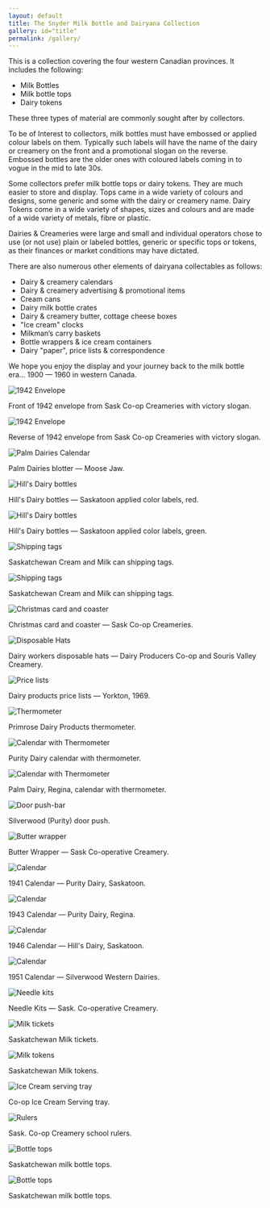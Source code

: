 ```yaml
---
layout: default
title: The Snyder Milk Bottle and Dairyana Collection
gallery: id="title"
permalink: /gallery/
---
```

This is a collection covering the four western Canadian provinces. It includes the following:

* Milk Bottles
* Milk bottle tops
* Dairy tokens

These three types of material are commonly sought after by collectors.

To be of Interest to collectors, milk bottles must have embossed or applied colour labels on them.  Typically such labels will have the name of the dairy or creamery on the front and a promotional slogan on the reverse.  Embossed bottles are the older ones with coloured labels coming in to vogue in the mid to late 30s.

Some collectors prefer milk bottle tops or dairy tokens. They are much easier to store and display.  Tops came in a wide variety of colours and designs, some generic and some with the dairy or creamery name.  Dairy Tokens come in a wide variety of shapes, sizes and colours and are made of a wide variety of metals, fibre or plastic.

Dairies & Creameries were large and small and individual operators chose to use (or not use) plain or labeled bottles, generic or specific tops or tokens, as their finances or market conditions may have dictated.

There are also numerous other elements of dairyana collectables as follows:

* Dairy & creamery calendars
* Dairy & creamery advertising & promotional items
* Cream cans
* Dairy milk bottle crates
* Dairy & creamery butter, cottage cheese boxes
* "Ice cream" clocks
* Milkman’s carry baskets
* Bottle wrappers & ice cream containers
* Dairy "paper", price lists & correspondence

We hope you enjoy the display and your journey back to the milk bottle era... 1900 &mdash; 1960 in western Canada.

<div class="image" style="float:none;margin:1em auto"><img src="/assets/18760005.jpg" alt="1942 Envelope" />
<p>Front of 1942 envelope from Sask Co-op Creameries with victory slogan.</p></div>

<div class="image" style="float:none;margin:1em auto"><img src="/assets/18760004.jpg" alt="1942 Envelope" />
<p>Reverse of 1942 envelope from Sask Co-op Creameries with victory slogan.</p></div>

<div class="image" style="float:none;margin:1em auto"><img src="/assets/18760008.jpg" alt="Palm Dairies Calendar" />
<p>Palm Dairies blotter &mdash; Moose Jaw.</p></div>

<div class="image" style="float:none;margin:1em auto"><img src="/assets/18760009.jpg" alt="Hill's Dairy bottles" />
<p>Hill's Dairy bottles &mdash; Saskatoon applied color labels, red.</p></div>

<div class="image" style="float:none;margin:1em auto"><img src="/assets/18760012.jpg" alt="Hill's Dairy bottles" />
<p>Hill's Dairy bottles &mdash; Saskatoon applied color labels, green.</p></div>

<div class="image" style="float:none;margin:1em auto"><img src="/assets/18760014.jpg" alt="Shipping tags" />
<p>Saskatchewan Cream and Milk can shipping tags.</p></div>

<div class="image" style="float:none;margin:1em auto"><img src="/assets/18760015.jpg" alt="Shipping tags" />
<p>Saskatchewan Cream and Milk can shipping tags.</p></div>

<div class="image" style="float:none;margin:1em auto"><img src="/assets/18760017.jpg" alt="Christmas card and coaster" />
<p>Christmas card and coaster &mdash; Sask Co-op Creameries.</p></div>

<div class="image" style="float:none;margin:1em auto"><img src="/assets/18760018.jpg" alt="Disposable Hats" />
<p>Dairy workers disposable hats &mdash; Dairy Producers Co-op and Souris Valley Creamery.</p></div>

<div class="image" style="float:none;margin:1em auto"><img src="/assets/18760020.jpg" alt="Price lists" />
<p>Dairy products price lists &mdash; Yorkton, 1969.</p></div>

<div class="image" style="float:none;margin:1em auto"><img src="/assets/18760021.jpg" alt="Thermometer" />
<p>Primrose Dairy Products thermometer.</p></div>

<div class="image" style="float:none;margin:1em auto"><img src="/assets/18760022.jpg" alt="Calendar with Thermometer" />
<p>Purity Dairy calendar with thermometer.</p></div>

<div class="image" style="float:none;margin:1em auto"><img src="/assets/18760023.jpg" alt="Calendar with Thermometer" />
<p>Palm Dairy, Regina, calendar with thermometer.</p></div>

<div class="image" style="float:none;margin:1em auto"><img src="/assets/18760024.jpg" alt="Door push-bar" />
<p>Silverwood (Purity) door push.</p></div>

<div class="image" style="float:none;margin:1em auto"><img src="/assets/18770001.jpg" alt="Butter wrapper" />
<p>Butter Wrapper &mdash; Sask Co-operative Creamery.</p></div>

<div class="image" style="float:none;margin:1em auto"><img src="/assets/18770003.jpg" alt="Calendar" />
<p>1941 Calendar &mdash; Purity Dairy, Saskatoon.</p></div>

<div class="image" style="float:none;margin:1em auto"><img src="/assets/18770005.jpg" alt="Calendar" />
<p>1943 Calendar &mdash; Purity Dairy, Regina.</p></div>

<div class="image" style="float:none;margin:1em auto"><img src="/assets/18770008.jpg" alt="Calendar" />
<p>1946 Calendar &mdash; Hill's Dairy, Saskatoon.</p></div>

<div class="image" style="float:none;margin:1em auto"><img src="/assets/18770011.jpg" alt="Calendar" />
<p>1951 Calendar &mdash; Silverwood Western Dairies.</p></div>

<div class="image" style="float:none;margin:1em auto"><img src="/assets/18770013.jpg" alt="Needle kits" />
<p>Needle Kits &mdash; Sask. Co-operative Creamery.</p></div>

<div class="image" style="float:none;margin:1em auto"><img src="/assets/18770015.jpg" alt="Milk tickets" />
<p>Saskatchewan Milk tickets.</p></div>

<div class="image" style="float:none;margin:1em auto"><img src="/assets/18770017.jpg" alt="Milk tokens" />
<p>Saskatchewan Milk tokens.</p></div>

<div class="image" style="float:none;margin:1em auto"><img src="/assets/18770019.jpg" alt="Ice Cream serving tray" />
<p>Co-op Ice Cream Serving tray.</p></div>

<div class="image" style="float:none;margin:1em auto"><img src="/assets/18770020.jpg" alt="Rulers" />
<p>Sask. Co-op Creamery school rulers.</p></div>

<div class="image" style="float:none;margin:1em auto"><img src="/assets/18770021.jpg" alt="Bottle tops" />
<p>Saskatchewan milk bottle tops.</p></div>

<div class="image" style="float:none;margin:1em auto"><img src="/assets/18770024.jpg" alt="Bottle tops" />
<p>Saskatchewan milk bottle tops.</p></div>

